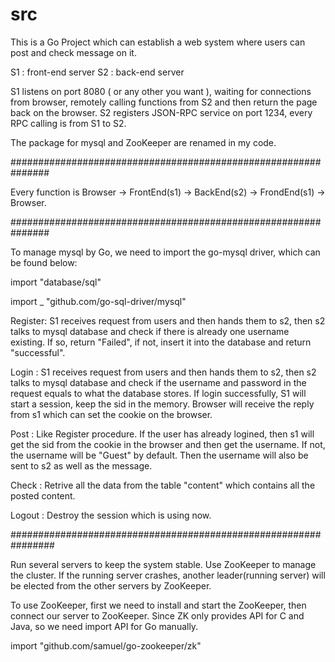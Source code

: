 # src
This is a Go Project which can establish a web system where users can post and check message on it.

S1 : front-end server
S2 : back-end server

S1 listens on port 8080 ( or any other you want ), waiting for connections from browser, remotely calling functions from S2 and then return the page back on the browser.
S2 registers JSON-RPC service on port 1234, every RPC calling is from S1 to S2. 

The package for mysql and ZooKeeper are renamed in my code.

###############################################################

Every function is Browser -> FrontEnd(s1) -> BackEnd(s2) -> FrondEnd(s1) -> Browser.

###############################################################

To manage mysql by Go, we need to import the go-mysql driver, which can be found below:

import "database/sql"

import _ "github.com/go-sql-driver/mysql"


Register: S1 receives request from users and then hands them to s2, then s2 talks to mysql database and check if there is already one username existing. If so, return "Failed", if not, insert it into the database and return "successful".

Login : S1 receives request from users and then hands them to s2, then s2 talks to mysql database and check if the username and password in the request equals to what the database stores. If login successfully, S1 will start a session, keep the sid in the memory. Browser will receive the reply from s1 which can set the cookie on the browser.

Post : Like Register procedure. If the user has already logined, then s1 will get the sid from the cookie in the browser and then get the username. If not, the username will be "Guest" by default. Then the username will also be sent to s2 as well as the message.

Check : Retrive all the data from the table "content" which contains all the posted content.

Logout : Destroy the session which is using now.



################################################################

Run several servers to keep the system stable. Use ZooKeeper to manage the cluster.
If the running server crashes, another leader(running server) will be elected from the other servers by ZooKeeper.

To use ZooKeeper, first we need to install and start the ZooKeeper, then connect our server to ZooKeeper.
Since ZK only provides API for C and Java, so we need import API for Go manually.

import "github.com/samuel/go-zookeeper/zk"

